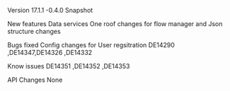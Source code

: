 Version 17.1.1 -0.4.0 Snapshot

New features
Data services 
One roof changes for flow manager and Json structure changes

Bugs fixed
Config changes for User regsitration
DE14290 ,DE14347,DE14326 ,DE14332

Know issues 
DE14351 ,DE14352 ,DE14353

API Changes
None